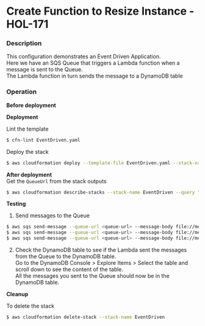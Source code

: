 # Create Function to Resize Instance - HOL-171

### Description

This configuration demonstrates an Event Driven Application.  
Here we have an SQS Queue that triggers a Lambda function when a message is sent to the Queue.  
The Lambda function in turn sends the message to a DynamoDB table

### Operation

**Before deployment**

**Deployment**

Lint the template

```bash
$ cfn-lint EventDriven.yaml
```

Deploy the stack

```bash
$ aws cloudformation deploy --template-file EventDriven.yaml --stack-name EventDriven  --capabilities CAPABILITY_NAMED_IAM
```

**After deployment**  
Get the `QueueUrl` from the stack outputs

```bash
$ aws cloudformation describe-stacks --stack-name EventDriven --query "Stacks[0].Outputs" --no-cli-pager
```

**Testing**

1. Send messages to the Queue

```bash
$ aws sqs send-message --queue-url <queue-url> --message-body file://messages/message-1.json
$ aws sqs send-message --queue-url <queue-url> --message-body file://messages/message-2.json
$ aws sqs send-message --queue-url <queue-url> --message-body file://messages/message-3.json
```

2. Check the DynamoDB table to see if the Lambda sent the messages from the Queue to the DynamoDB table.  
   Go to the DynamoDB Console > Explore Items > Select the table and scroll down to see the content of the table.  
   All the messages you sent to the Queue should now be in the DynamoDB table.

**Cleanup**

To delete the stack

```bash
$ aws cloudformation delete-stack --stack-name EventDriven
```
